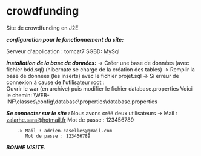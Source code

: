 # crowdfunding
Site de crowdfunding en J2E

***configuration pour le fonctionnement du site:***

Serveur d'application : tomcat7
SGBD: MySql

***installation de la base de données:***
	-> Créer une base de données (avec fichier bdd.sql)
	 (hibernate se charge de la création des tables) 
	-> Remplir la base de données (les inserts) avec le fichier projet.sql
	-> Si erreur de connexion à cause de l'utilisateur root :  
					Ouvrir le war (en archive) puis modifier le fichier database.properties						Voici le chemin: \WEB-INF\classes\config\database\properties\database.properties
	
***Se connecter sur le site :***
Nous avons créé deux utilisateurs
		-> Mail : zalarhe.sara@hotmail.fr 
		   Mot de passe : 123456789
		   
		-> Mail : adrien.caselles@gmail.com
		   Mot de passe : 123456789
		   
		   
		   
***BONNE VISITE.***
